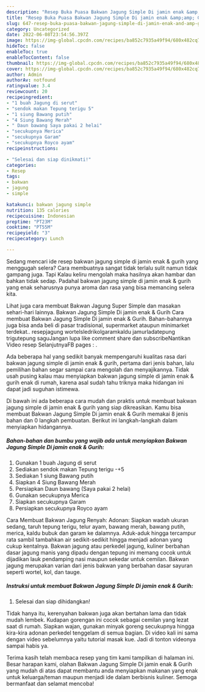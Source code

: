 ```yaml
---
description: "Resep Buka Puasa Bakwan Jagung Simple Di jamin enak &amp;amp; Gurih yang Lezat Sekali"
title: "Resep Buka Puasa Bakwan Jagung Simple Di jamin enak &amp;amp; Gurih yang Lezat Sekali"
slug: 647-resep-buka-puasa-bakwan-jagung-simple-di-jamin-enak-and-amp-gurih-yang-lezat-sekali
category: Uncategorized
date: 2022-06-08T23:54:56.397Z
image: https://img-global.cpcdn.com/recipes/ba852c7935a49f94/680x482cq70/bakwan-jagung-simple-di-jamin-enak-gurih-foto-resep-utama.jpg
hideToc: false
enableToc: true
enableTocContent: false
thumbnail: https://img-global.cpcdn.com/recipes/ba852c7935a49f94/680x482cq70/bakwan-jagung-simple-di-jamin-enak-gurih-foto-resep-utama.jpg
cover: https://img-global.cpcdn.com/recipes/ba852c7935a49f94/680x482cq70/bakwan-jagung-simple-di-jamin-enak-gurih-foto-resep-utama.jpg
author: Admin
authorAv: notfound
ratingvalue: 3.4
reviewcount: 20
recipeingredient:
- "1 buah Jagung di serut"
- "sendok makan Tepung terigu 5"
- "1 siung Bawang putih"
- "4 Siung Bawang Merah"
- " Daun bawang Saya pakai 2 helai"
- "secukupnya Merica"
- "secukupnya Garam"
- "secukupnya Royco ayam"
recipeinstructions:

- "Selesai dan siap dinikmati!"
categories:
- Resep
tags:
- bakwan
- jagung
- simple

katakunci: bakwan jagung simple 
nutrition: 135 calories
recipecuisine: Indonesian
preptime: "PT23M"
cooktime: "PT55M"
recipeyield: "3"
recipecategory: Lunch

---
```



Sedang mencari ide resep bakwan jagung simple di jamin enak &amp; gurih yang menggugah selera? Cara membuatnya sangat tidak terlalu sulit namun tidak gampang juga. Tapi Kalau keliru mengolah maka hasilnya akan hambar dan bahkan tidak sedap. Padahal bakwan jagung simple di jamin enak &amp; gurih yang enak seharusnya punya aroma dan rasa yang bisa memancing selera kita.


Lihat juga cara membuat Bakwan Jagung Super Simple dan masakan sehari-hari lainnya. Bakwan Jagung Simple Di jamin enak &amp; Gurih Cara membuat Bakwan Jagung Simple Di jamin enak &amp; Gurih. Bahan-bahannya juga bisa anda beli di pasar tradisional, supermarket ataupun minimarket terdekat.. resepjagung wortelsledrikolgaramkaldu jamurladatepung trigutepung saguJangan lupa like comment share dan subscribeNantikan Video resep SelanjutnyaFB pages : .

Ada beberapa hal yang sedikit banyak mempengaruhi kualitas rasa dari bakwan jagung simple di jamin enak &amp; gurih, pertama dari jenis bahan, lalu pemilihan bahan segar sampai cara mengolah dan menyajikannya. Tidak usah pusing kalau mau menyiapkan bakwan jagung simple di jamin enak &amp; gurih enak di rumah, karena asal sudah tahu triknya maka hidangan ini dapat jadi suguhan istimewa.


Di bawah ini ada beberapa cara mudah dan praktis untuk membuat bakwan jagung simple di jamin enak &amp; gurih yang siap dikreasikan. Kamu bisa membuat Bakwan Jagung Simple Di jamin enak &amp; Gurih memakai 8 jenis bahan dan 0 langkah pembuatan. Berikut ini langkah-langkah dalam menyiapkan hidangannya.

<!--inarticleads1-->

##### Bahan-bahan dan bumbu yang wajib ada untuk menyiapkan Bakwan Jagung Simple Di jamin enak &amp; Gurih:

1. Gunakan 1 buah Jagung di serut
1. Sediakan sendok makan Tepung terigu -+5
1. Sediakan 1 siung Bawang putih
1. Siapkan 4 Siung Bawang Merah
1. Persiapkan  Daun bawang (Saya pakai 2 helai)
1. Gunakan secukupnya Merica
1. Siapkan secukupnya Garam
1. Persiapkan secukupnya Royco ayam


Cara Membuat Bakwan Jagung Renyah: Adonan: Siapkan wadah ukuran sedang, taruh tepung terigu, telur ayam, bawang merah, bawang putih, merica, kaldu bubuk dan garam ke dalamnya. Aduk-aduk hingga tercampur rata sambil tambahkan air sedikit-sedikit hingga menjadi adonan yang cukup kentalnya. Bakwan jagung atau perkedel jagung, kuliner berbahan dasar jagung manis yang dipadu dengan tepung ini memang cocok untuk dijadikan lauk pendamping nasi maupun sekedar untuk cemilan. Bakwan jagung merupakan varian dari jenis bakwan yang berbahan dasar sayuran seperti wortel, kol, dan tauge. 

<!--inarticleads2-->

##### Instruksi untuk membuat Bakwan Jagung Simple Di jamin enak &amp; Gurih:


1. Selesai dan siap dihidangkan!

Tidak hanya itu, kerenyahan bakwan juga akan bertahan lama dan tidak mudah lembek. Kudapan gorengan ini cocok sebagai cemilan yang lezat saat di rumah. Siapkan wajan, gunakan minyak goreng secukupnya hingga kira-kira adonan perkedel tenggelam di semua bagian. Di video kali ini sama dengan video sebelumnya yaitu tutorial masak kue. Jadi di tonton videonya sampai habis ya. 

Terima kasih telah membaca resep yang tim kami tampilkan di halaman ini. Besar harapan kami, olahan Bakwan Jagung Simple Di jamin enak &amp; Gurih yang mudah di atas dapat membantu anda menyiapkan makanan yang enak untuk keluarga/teman maupun menjadi ide dalam berbisnis kuliner. Semoga bermanfaat dan selamat mencoba!
